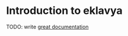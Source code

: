 # Introduction to eklavya

TODO: write [great documentation](http://jacobian.org/writing/what-to-write/)
